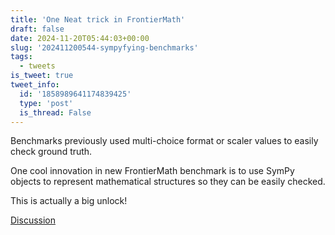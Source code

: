 ```yaml
---
title: 'One Neat trick in FrontierMath'
draft: false
date: 2024-11-20T05:44:03+00:00
slug: '202411200544-sympyfying-benchmarks'
tags:
  - tweets
is_tweet: true
tweet_info:
  id: '1858989641174839425'
  type: 'post'
  is_thread: False
---
```




Benchmarks previously used multi-choice format or scaler values to easily check  ground truth.

One cool innovation in new FrontierMath benchmark is to use SymPy objects to represent mathematical structures so they can be easily checked.

This is actually a big unlock!

[Discussion](https://x.com/sytelus/status/1858989641174839425)
